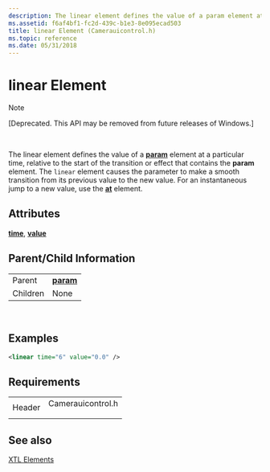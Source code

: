 ```yaml
---
description: The linear element defines the value of a param element at a particular time, relative to the start of the transition or effect that contains the param element.
ms.assetid: f6af4bf1-fc2d-439c-b1e3-8e095ecad503
title: linear Element (Camerauicontrol.h)
ms.topic: reference
ms.date: 05/31/2018
---
```


# linear Element

> [!Note]  
> \[Deprecated. This API may be removed from future releases of Windows.\]

 

The linear element defines the value of a [**param**](param-element.md) element at a particular time, relative to the start of the transition or effect that contains the **param** element. The `linear` element causes the parameter to make a smooth transition from its previous value to the new value. For an instantaneous jump to a new value, use the [**at**](at-element.md) element.

## Attributes

[**time**](time-attribute.md), [**value**](value-attribute.md)

## Parent/Child Information



|          |                                |
|----------|--------------------------------|
| Parent   | [**param**](param-element.md) |
| Children | None                           |



 

## Examples


```XML
<linear time="6" value="0.0" />
```



## Requirements



|                   |                                                                                              |
|-------------------|----------------------------------------------------------------------------------------------|
| Header<br/> | <dl> <dt>Camerauicontrol.h</dt> </dl> |



## See also

<dl> <dt>

[XTL Elements](xtl-elements.md)
</dt> </dl>

 

 




